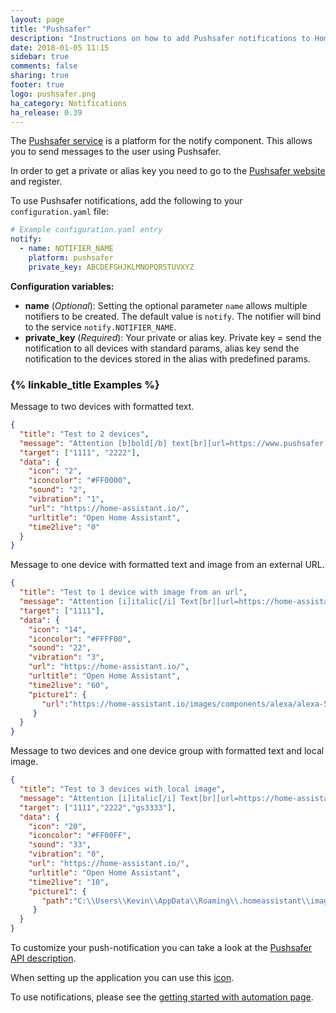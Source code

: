 ```yaml
---
layout: page
title: "Pushsafer"
description: "Instructions on how to add Pushsafer notifications to Home Assistant."
date: 2018-01-05 11:15
sidebar: true
comments: false
sharing: true
footer: true
logo: pushsafer.png
ha_category: Notifications
ha_release: 0.39
---
```



The [Pushsafer service](https://www.pushsafer.com/) is a platform for the notify component. This allows you to send messages to the user using Pushsafer.

In order to get a private or alias key you need to go to the [Pushsafer website](https://www.pushsafer.com) and register.

To use Pushsafer notifications, add the following to your `configuration.yaml` file:

```yaml
# Example configuration.yaml entry
notify:
  - name: NOTIFIER_NAME
    platform: pushsafer
    private_key: ABCDEFGHJKLMNOPQRSTUVXYZ
```

**Configuration variables:**

- **name** (*Optional*): Setting the optional parameter `name` allows multiple notifiers to be created. The default value is `notify`. The notifier will bind to the service `notify.NOTIFIER_NAME`.
- **private_key** (*Required*): Your private or alias key. Private key = send the notification to all devices with standard params, alias key send the notification to the devices stored in the alias with predefined params.

### {% linkable_title Examples %}

Message to two devices with formatted text.

```json
{
  "title": "Test to 2 devices",
  "message": "Attention [b]bold[/b] text[br][url=https://www.pushsafer.com]Link to Pushsafer[/url]",
  "target": ["1111", "2222"],
  "data": {
    "icon": "2", 
    "iconcolor": "#FF0000",
    "sound": "2",
    "vibration": "1",
    "url": "https://home-assistant.io/",
    "urltitle": "Open Home Assistant",
    "time2live": "0"
  }
}
```

Message to one device with formatted text and image from an external URL.

```json
{
  "title": "Test to 1 device with image from an url",
  "message": "Attention [i]italic[/i] Text[br][url=https://home-assistant.io/]Testlink[/url]",
  "target": ["1111"],
  "data": {
    "icon": "14", 
    "iconcolor": "#FFFF00",
    "sound": "22",
    "vibration": "3",
    "url": "https://home-assistant.io/",
    "urltitle": "Open Home Assistant",
    "time2live": "60",
    "picture1": {
       "url":"https://home-assistant.io/images/components/alexa/alexa-512x512.png"
     }
  }
}
```

Message to two devices and one device group with formatted text and local image.

```json
{
  "title": "Test to 3 devices with local image",
  "message": "Attention [i]italic[/i] Text[br][url=https://home-assistant.io/]Testlink[/url]",
  "target": ["1111","2222","gs3333"],
  "data": {
    "icon": "20", 
    "iconcolor": "#FF00FF",
    "sound": "33",
    "vibration": "0",
    "url": "https://home-assistant.io/",
    "urltitle": "Open Home Assistant",
    "time2live": "10",
    "picture1": {
       "path":"C:\\Users\\Kevin\\AppData\\Roaming\\.homeassistant\\image-760-testimage.jpg"
     }
  }
}
```

To customize your push-notification you can take a look at the [Pushsafer API description](https://www.pushsafer.com/en/pushapi).

When setting up the application you can use this [icon](https://home-assistant.io/images/favicon-192x192.png).

To use notifications, please see the [getting started with automation page](/getting-started/automation/).
